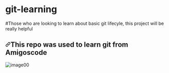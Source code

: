 # git-learning
#Those who are looking to learn about  basic git lifecyle, this project will be really helpful
<h2><a id="user-content-this-repo-was-used-to-learn-git-from-amigoscode" class="anchor" aria-hidden="true" href="#this-repo-was-used-to-learn-git-from-amigoscode"><svg class="octicon octicon-link" viewBox="0 0 16 16" version="1.1" width="16" height="16" aria-hidden="true"><path fill-rule="evenodd" d="M7.775 3.275a.75.75 0 001.06 1.06l1.25-1.25a2 2 0 112.83 2.83l-2.5 2.5a2 2 0 01-2.83 0 .75.75 0 00-1.06 1.06 3.5 3.5 0 004.95 0l2.5-2.5a3.5 3.5 0 00-4.95-4.95l-1.25 1.25zm-4.69 9.64a2 2 0 010-2.83l2.5-2.5a2 2 0 012.83 0 .75.75 0 001.06-1.06 3.5 3.5 0 00-4.95 0l-2.5 2.5a3.5 3.5 0 004.95 4.95l1.25-1.25a.75.75 0 00-1.06-1.06l-1.25 1.25a2 2 0 01-2.83 0z"></path></svg></a>This repo was used to learn git from Amigoscode</h2>

![image00](https://user-images.githubusercontent.com/10946256/127353920-a363b3d8-7156-429a-bf79-db26b933e23c.png)

